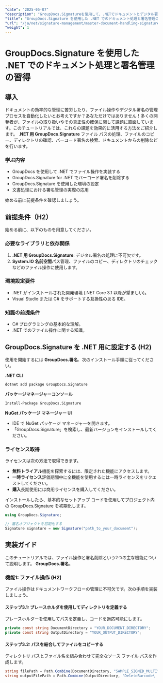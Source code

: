 ```yaml
---
"date": "2025-05-07"
"description": "GroupDocs.Signatureを使用して、.NETでドキュメントとデジタル署名を効率的に管理する方法を学びます。ファイル操作、検索、バーコード署名の削除を自動化します。"
"title": "GroupDocs.Signature を使用した .NET でのドキュメント処理と署名管理のマスター"
"url": "/ja/net/signature-management/master-document-handling-signature-management-dotnet/"
"weight": 1
---
```


# GroupDocs.Signature を使用した .NET でのドキュメント処理と署名管理の習得

## 導入

ドキュメントの効率的な管理に苦労したり、ファイル操作やデジタル署名の管理プロセスを自動化したいとお考えですか？あなただけではありません！多くの開発者が、ファイルの取り扱いやその真正性の確保に関して課題に直面しています。このチュートリアルでは、これらの課題を効果的に活用する方法をご紹介します。 **.NET 用 GroupDocs.Signature** ファイル パスの処理、ファイルのコピー、ディレクトリの確認、バーコード署名の検索、ドキュメントからの削除などを行います。

### 学ぶ内容

- GroupDocs を使用して .NET でファイル操作を実装する
- GroupDocs.Signature for .NET でバーコード署名を削除する
- GroupDocs.Signature を使用した環境の設定
- 文書処理における署名管理の実際の応用

始める前に前提条件を確認しましょう。

## 前提条件（H2）

始める前に、以下のものを用意してください。

### 必要なライブラリと依存関係

1. **.NET 用 GroupDocs.Signature**: デジタル署名の処理に不可欠です。
2. **System.IO 名前空間**パス管理、ファイルのコピー、ディレクトリのチェックなどのファイル操作に使用します。

### 環境設定要件

- .NET がインストールされた開発環境 (.NET Core 3.1 以降が望ましい)。
- Visual Studio または C# をサポートする互換性のある IDE。

### 知識の前提条件

- C# プログラミングの基本的な理解。
- .NET でのファイル操作に関する知識。

## GroupDocs.Signature を .NET 用に設定する (H2)

使用を開始するには **GroupDocs.署名**、次のインストール手順に従ってください。

**.NET CLI**
```
dotnet add package GroupDocs.Signature
```

**パッケージマネージャーコンソール**
```
Install-Package GroupDocs.Signature
```

**NuGet パッケージ マネージャー UI**

- IDE で NuGet パッケージ マネージャーを開きます。
- 「GroupDocs.Signature」を検索し、最新バージョンをインストールしてください。

### ライセンス取得

ライセンスは次の方法で取得できます。

- **無料トライアル**機能を探索するには、限定された機能にアクセスします。
- **一時ライセンス**評価期間中に全機能を使用するには一時ライセンスをリクエストしてください。
- **購入**長期使用には商用ライセンスを購入してください。

インストールしたら、基本的なセットアップ コードを使用してプロジェクト内の GroupDocs.Signature を初期化します。

```csharp
using GroupDocs.Signature;

// 署名オブジェクトを初期化する
Signature signature = new Signature("path_to_your_document");
```

## 実装ガイド

このチュートリアルでは、ファイル操作と署名削除という2つの主な機能について説明します。 **GroupDocs.署名**。

### 機能1: ファイル操作 (H2)

ファイル操作はドキュメントワークフローの管理に不可欠です。次の手順を実装しましょう。

#### ステップ3.1: プレースホルダを使用してディレクトリを定義する

プレースホルダーを使用してパスを定義し、コードを適応可能にします。

```csharp
private const string DocumentDirectory = "YOUR_DOCUMENT_DIRECTORY";
private const string OutputDirectory = "YOUR_OUTPUT_DIRECTORY";
```

#### ステップ3.2: パスを結合してファイルをコピーする

ディレクトリ パスとファイル名を組み合わせて完全なソース ファイル パスを作成します。

```csharp
string filePath = Path.Combine(DocumentDirectory, "SAMPLE_SIGNED_MULTI");
string outputFilePath = Path.Combine(OutputDirectory, "DeleteBarcode\